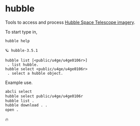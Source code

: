 # hubble

Tools to access and process [Hubble Space Telescope imagery](https://registry.opendata.aws/hst/). 

To start type in,

```bash
hubble help
```

```
🪐 hubble-3.5.1

hubble list [<public/u4ge/u4ge0106r>]
 . list hubble.
hubble select <public/u4ge/u4ge0106r>
 . select a hubble object.
 ```

Example use.

```bash
abcli select
hubble select public/u4ge/u4ge0106r
hubble list .
hubble download . .
open .
```

🔥